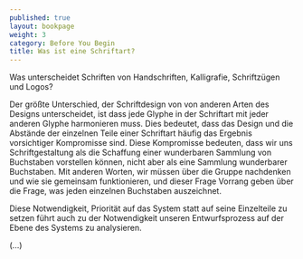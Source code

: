 ```yaml
---
published: true
layout: bookpage
weight: 3
category: Before You Begin
title: Was ist eine Schriftart?
---
```


Was unterscheidet Schriften von Handschriften, Kalligrafie, Schriftzügen und Logos?

Der größte Unterschied, der Schriftdesign von von anderen Arten des Designs unterscheidet, ist dass jede Glyphe in der
Schriftart mit jeder anderen Glyphe harmonieren muss. Dies bedeutet, dass das Design und die Abstände der einzelnen Teile einer Schriftart häufig das Ergebnis vorsichtiger Kompromisse sind. Diese Kompromisse bedeuten, dass wir uns Schriftgestaltung als die Schaffung einer wunderbaren Sammlung von Buchstaben vorstellen können, nicht aber als eine Sammlung wunderbarer Buchstaben. Mit anderen Worten, wir müssen über die Gruppe nachdenken und wie sie gemeinsam funktionieren, und dieser Frage Vorrang geben über die Frage, was jeden einzelnen Buchstaben auszeichnet.

Diese Notwendigkeit, Priorität auf das System statt auf seine Einzelteile zu setzen führt auch zu der Notwendigkeit unseren Entwurfsprozess auf der Ebene des Systems zu analysieren. 

(...)
